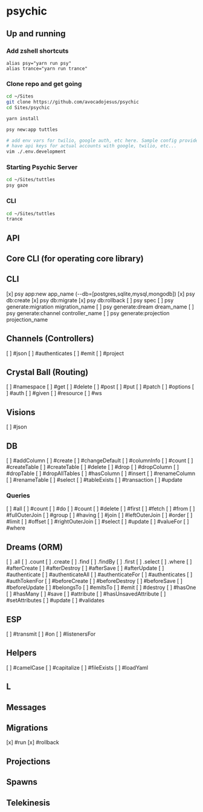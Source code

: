 # psychic

## Up and running

### Add zshell shortcuts
```
alias psy="yarn run psy"
alias trance="yarn run trance"
```

### Clone repo and get going
```sh
cd ~/Sites
git clone https://github.com/avocadojesus/psychic
cd Sites/psychic

yarn install

psy new:app tuttles

# add env vars for twilio, google auth, etc here. Sample config provided by Fred, since it will
# have api keys for actual accounts with google, twilio, etc...
vim ./.env.development
```

### Starting Psychic Server
```sh
cd ~/Sites/tuttles
psy gaze
```

### CLI
```sh
cd ~/Sites/tuttles
trance
```


## API

## Core CLI (for operating core library)
## CLI
[x] psy app:new app_name (--db=[postgres,sqlite,mysql,mongodb])
[x] psy db:create
[x] psy db:migrate
[x] psy db:rollback
[ ] psy spec
[ ] psy generate:migration migration_name
[ ] psy generate:dream dream_name
[ ] psy generate:channel controller_name
[ ] psy generate:projection projection_name

## Channels (Controllers)
[ ] #json
[ ] #authenticates
[ ] #emit
[ ] #project

## Crystal Ball (Routing)
[ ] #namespace
[ ] #get
[ ] #delete
[ ] #post
[ ] #put
[ ] #patch
[ ] #options
[ ] #auth
[ ] #given
[ ] #resource
[ ] #ws

## Visions
[ ] #json

## DB
[ ] #addColumn
[ ] #create
[ ] #changeDefault
[ ] #columnInfo
[ ] #count
[ ] #createTable
[ ] #createTable
[ ] #delete
[ ] #drop
[ ] #dropColumn
[ ] #dropTable
[ ] #dropAllTables
[ ] #hasColumn
[ ] #insert
[ ] #renameColumn
[ ] #renameTable
[ ] #select
[ ] #tableExists
[ ] #transaction
[ ] #update

### Queries
[ ] #all
[ ] #count
[ ] #do
[ ] #count
[ ] #delete
[ ] #first
[ ] #fetch
[ ] #from
[ ] #fullOuterJoin
[ ] #group
[ ] #having
[ ] #join
[ ] #leftOuterJoin
[ ] #order
[ ] #limit
[ ] #offset
[ ] #rightOuterJoin
[ ] #select
[ ] #update
[ ] #valueFor
[ ] #where

## Dreams (ORM)
[ ] .all
[ ] .count
[ ] .create
[ ] .find
[ ] .findBy
[ ] .first
[ ] .select
[ ] .where
[ ] #afterCreate
[ ] #afterDestroy
[ ] #afterSave
[ ] #afterUpdate
[ ] #authenticate
[ ] #authenticateAll
[ ] #authenticateFor
[ ] #authenticates
[ ] #authTokenFor
[ ] #beforeCreate
[ ] #beforeDestroy
[ ] #beforeSave
[ ] #beforeUpdate
[ ] #belongsTo
[ ] #emitsTo
[ ] #emit
[ ] #destroy
[ ] #hasOne
[ ] #hasMany
[ ] #save
[ ] #attribute
[ ] #hasUnsavedAttribute
[ ] #setAttributes
[ ] #update
[ ] #validates

## ESP
[ ] #transmit
[ ] #on
[ ] #listenersFor

## Helpers
[ ] #camelCase
[ ] #capitalize
[ ] #fileExists
[ ] #loadYaml

## L
## Messages

## Migrations
[x] #run
[x] #rollback

## Projections
## Spawns
## Telekinesis
